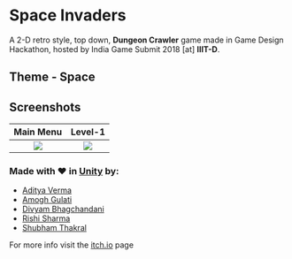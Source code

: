 # Space Invaders

A 2-D retro style, top down,  **Dungeon Crawler** game made in Game Design Hackathon, hosted by India Game Submit 2018 [at] **IIIT-D**. 

## Theme - Space

## Screenshots
Main Menu                  |  Level-1
:-------------------------:|:-------------------------:
![](https://github.com/divyambhagchandani/SpaceInvaders/blob/master/screenshots/35bJ4I.jpg)  |  ![](https://github.com/divyambhagchandani/SpaceInvaders/blob/master/screenshots/ZeASVc.jpg)

### Made with :heart: in [Unity](https://unity3d.com/) by:
* [Aditya Verma](https://github.com/vermaditya1999)
* [Amogh Gulati](https://google.com/)
* [Divyam Bhagchandani](https://github.com/divyambhagchandani)
* [Rishi Sharma](https://github.com/RishiSharma99)
* [Shubham Thakral](https://github.com/shubham2398)

For more info visit the [itch.io](https://itch.io/jam/igs2018-iiitd) page
